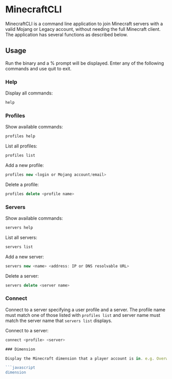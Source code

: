 # MinecraftCLI

MinecraftCLI is a command line application to join Minecraft servers with a valid Mojang or Legacy account, without needing the full Minecraft client. The application has several functions as described below.

## Usage

Run the binary and a % prompt will be displayed. Enter any of the following commands and use quit to exit.

### Help

Display all commands:

```javascript
help
```

### Profiles

Show available commands:

```javascript
profiles help
```

List all profiles:

```javascript
profiles list
```
Add a new profile:

```javascript
profiles new <login or Mojang account/email> 
```
Delete a profile:

```javascript
profiles delete <profile name>
```

### Servers

Show available commands:

```javascript
servers help
```

List all servers:

```javascript
servers list
```
Add a new server:

```javascript
servers new <name> <address: IP or DNS resolvable URL>
```
Delete a server:

```javascript
servers delete <server name>
```

### Connect

Connect to a server specifying a user profile and a server. The profile name must match one of those listed with `profiles list` and server name must match the server name that `servers list` displays.

Connect to a server:

```javascript
connect <profile> <server>

### Dimension

Display the Minecraft dimension that a player account is in. e.g. Overworld

```javascript
dimension
```
